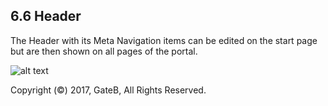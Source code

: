 ## 6.6 Header

The Header with its Meta Navigation items can be edited on the start page but are then shown on all pages of the portal.

![alt text](//reference/dummy.png "this is a placeholder")


Copyright (©) 2017, GateB, All Rights Reserved.
